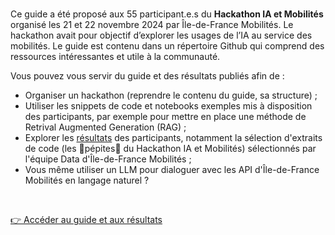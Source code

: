 
</br>

Ce guide a été proposé aux 55 participant.e.s du **Hackathon IA et Mobilités** organisé les 21 et 22 novembre 2024 par Île-de-France Mobilités. Le hackathon avait pour objectif d’explorer les usages de l’IA au service des mobilités. Le guide est contenu dans un répertoire Github qui comprend des ressources intéressantes et utile à la communauté. 

Vous pouvez vous servir du guide et des résultats publiés afin de : 
- Organiser un hackathon (reprendre le contenu du guide, sa structure) ;
- Utiliser les snippets de code et notebooks exemples mis à disposition des participants, par exemple pour mettre en place une méthode de Retrival Augmented Generation (RAG) ;
- Explorer les [résultats](https://github.com/IleDeFranceMobilites/hackathon_ia_mobilites_2024/tree/main/resultats) des participants, notamment la sélection d'extraits de code (les 🌟pépites🌟 du Hackathon IA et Mobilités) sélectionnés par l'équipe Data d'Île-de-France Mobilités ;
- Vous même utiliser un LLM pour dialoguer avec les API d'Île-de-France Mobilités en langage naturel ?

</br>


<a href="https://github.com/IleDeFranceMobilites/hackathon_ia_mobilites_2024/tree/main" class="customButton">👉 Accéder au guide et aux résultats</a>

</br>
